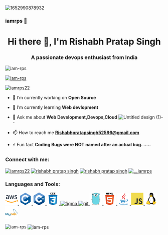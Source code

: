 ![1652990878932](https://user-images.githubusercontent.com/96458739/193415535-30fac3a8-324c-4455-aacd-70ff6a1ed190.jpg)

### iamrps 👋


<h1 align="center">Hi there 👋, I'm Rishabh Pratap Singh</h1>
<h3 align="center">A passionate devops enthusiast from India</h3>

<p align="left"> <img src="https://komarev.com/ghpvc/?username=iam-rps&label=Profile%20views&color=0e75b6&style=flat" alt="iam-rps" /> </p>

<p align="left"> <a href="https://github.com/ryo-ma/github-profile-trophy"><img src="https://github-profile-trophy.vercel.app/?username=iam-rps" alt="iam-rps" /></a> </p>

<p align="left"> <a href="https://twitter.com/iamrps22" target="blank"><img src="https://img.shields.io/twitter/follow/iamrps22?logo=twitter&style=for-the-badge" alt="iamrps22" /></a> </p>





- 🔭 I’m currently working on **Open Source**

- 🌱 I’m currently learning **Web devlopment**

- 💬 Ask me about **Web Development,Devops,Cloud**                                ![Untitled design (1)](https://user-images.githubusercontent.com/96458739/193415097-51f6116f-8f8e-43a8-ab8a-ad40019eda8b.gif)- -
- 📫 How to reach me **Rishabhpratapsingh52596@gmail.com**

- ⚡ Fun fact **Coding Bugs were NOT named after an actual bug. .....**

<h3 align="left">Connect with me:</h3>
<p align="left">
<a href="https://twitter.com/iamrps22" target="blank"><img align="center" src="https://raw.githubusercontent.com/rahuldkjain/github-profile-readme-generator/master/src/images/icons/Social/twitter.svg" alt="iamrps22" height="30" width="40" /></a>
<a href="https://linkedin.com/in/rishabh pratap singh" target="blank"><img align="center" src="https://raw.githubusercontent.com/rahuldkjain/github-profile-readme-generator/master/src/images/icons/Social/linked-in-alt.svg" alt="rishabh pratap singh" height="30" width="40" /></a>
<a href="https://fb.com/rishabh pratap singh" target="blank"><img align="center" src="https://raw.githubusercontent.com/rahuldkjain/github-profile-readme-generator/master/src/images/icons/Social/facebook.svg" alt="rishabh pratap singh" height="30" width="40" /></a>
<a href="https://instagram.com/__iamrps" target="blank"><img align="center" src="https://raw.githubusercontent.com/rahuldkjain/github-profile-readme-generator/master/src/images/icons/Social/instagram.svg" alt="__iamrps" height="30" width="40" /></a>
</p>

<h3 align="left">Languages and Tools:</h3>
<p align="left"> <a href="https://aws.amazon.com" target="_blank" rel="noreferrer"> <img src="https://raw.githubusercontent.com/devicons/devicon/master/icons/amazonwebservices/amazonwebservices-original-wordmark.svg" alt="aws" width="40" height="40"/> </a> <a href="https://www.cprogramming.com/" target="_blank" rel="noreferrer"> <img src="https://raw.githubusercontent.com/devicons/devicon/master/icons/c/c-original.svg" alt="c" width="40" height="40"/> </a> <a href="https://www.w3schools.com/cpp/" target="_blank" rel="noreferrer"> <img src="https://raw.githubusercontent.com/devicons/devicon/master/icons/cplusplus/cplusplus-original.svg" alt="cplusplus" width="40" height="40"/> </a> <a href="https://www.w3schools.com/css/" target="_blank" rel="noreferrer"> <img src="https://raw.githubusercontent.com/devicons/devicon/master/icons/css3/css3-original-wordmark.svg" alt="css3" width="40" height="40"/> </a> <a href="https://www.figma.com/" target="_blank" rel="noreferrer"> <img src="https://www.vectorlogo.zone/logos/figma/figma-icon.svg" alt="figma" width="40" height="40"/> </a> <a href="https://git-scm.com/" target="_blank" rel="noreferrer"> <img src="https://www.vectorlogo.zone/logos/git-scm/git-scm-icon.svg" alt="git" width="40" height="40"/> </a> <a href="https://golang.org" target="_blank" rel="noreferrer"> <img src="https://raw.githubusercontent.com/devicons/devicon/master/icons/go/go-original.svg" alt="go" width="40" height="40"/> </a> <a href="https://www.w3.org/html/" target="_blank" rel="noreferrer"> <img src="https://raw.githubusercontent.com/devicons/devicon/master/icons/html5/html5-original-wordmark.svg" alt="html5" width="40" height="40"/> </a> <a href="https://www.java.com" target="_blank" rel="noreferrer"> <img src="https://raw.githubusercontent.com/devicons/devicon/master/icons/java/java-original.svg" alt="java" width="40" height="40"/> </a> <a href="https://developer.mozilla.org/en-US/docs/Web/JavaScript" target="_blank" rel="noreferrer"> <img src="https://raw.githubusercontent.com/devicons/devicon/master/icons/javascript/javascript-original.svg" alt="javascript" width="40" height="40"/> </a> <a href="https://www.linux.org/" target="_blank" rel="noreferrer"> <img src="https://raw.githubusercontent.com/devicons/devicon/master/icons/linux/linux-original.svg" alt="linux" width="40" height="40"/> </a> <a href="https://www.mysql.com/" target="_blank" rel="noreferrer"> <img src="https://raw.githubusercontent.com/devicons/devicon/master/icons/mysql/mysql-original-wordmark.svg" alt="mysql" width="40" height="40"/> </a> </p>

<p><img align="left" src="https://github-readme-stats.vercel.app/api/top-langs?username=iam-rps&show_icons=true&locale=en&layout=compact" alt="iam-rps" /></p>

<p>&nbsp;<img align="center" src="https://github-readme-stats.vercel.app/api?username=iam-rps&show_icons=true&locale=en" alt="iam-rps" /></p>

